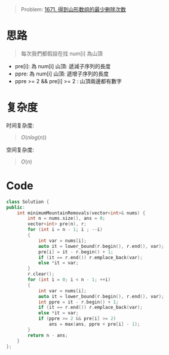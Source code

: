 
> Problem: [1671. 得到山形数组的最少删除次数](https://leetcode.cn/problems/minimum-number-of-removals-to-make-mountain-array/description/)

# 思路

> 每次我們都假設在找 num[i] 為山頂

- pre[i]: 為 num[i] 山頂: 遞減子序列的長度
- ppre: 為 num[i] 山頂: 遞增子序列的長度
- ppre >= 2 && pre[i] >= 2 : 山頂兩邊都有數字

# 复杂度

时间复杂度:
> $O(nlog(n))$

空间复杂度:
> $O(n)$

# Code
```C++ []
class Solution {
public:
    int minimumMountainRemovals(vector<int>& nums) {
        int n = nums.size(), ans = 0;
        vector<int> pre(n), r;
        for (int i = n - 1; i ; --i)
        {
            int var = nums[i];
            auto it = lower_bound(r.begin(), r.end(), var);
            pre[i] = it - r.begin() + 1;
            if (it == r.end()) r.emplace_back(var);
            else *it = var;
        }
        r.clear();
        for (int i = 0; i < n - 1; ++i)
        {
            int var = nums[i];
            auto it = lower_bound(r.begin(), r.end(), var);
            int ppre = it - r.begin() + 1;
            if (it == r.end()) r.emplace_back(var);
            else *it = var;
            if (ppre >= 2 && pre[i] >= 2)
                ans = max(ans, ppre + pre[i] - 1);
        }
        return n - ans;
    }
};
```
  

